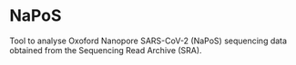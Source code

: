 # NaPoS

Tool to analyse Oxoford Nanopore SARS-CoV-2 (NaPoS) sequencing data obtained from the Sequencing Read Archive (SRA).
